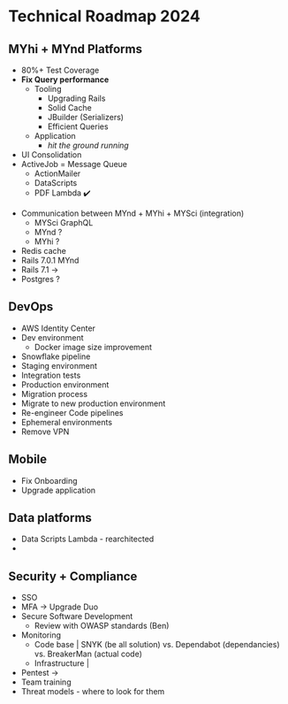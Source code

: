# Technical Roadmap 2024

## MYhi + MYnd Platforms
- 80%+ Test Coverage
- **Fix Query performance**
	- Tooling
		- Upgrading Rails
		- Solid Cache
		- JBuilder (Serializers)
		- Efficient Queries
	- Application
		- *hit the ground running*
- UI Consolidation
- ActiveJob =  Message Queue
	- ActionMailer
	- DataScripts
	- PDF Lambda ✔️
* Communication between MYnd + MYhi + MYSci (integration)
	* MYSci GraphQL 
	* MYnd ?
	* MYhi ? 
* Redis cache 
* Rails 7.0.1 MYnd
* Rails 7.1 -> 
* Postgres ?

## DevOps
- AWS Identity Center
- Dev environment
	- Docker image size improvement
- Snowflake pipeline
- Staging environment
- Integration tests
- Production environment
- Migration process
- Migrate to new production environment
- Re-engineer Code pipelines
- Ephemeral environments
- Remove VPN


## Mobile
- Fix Onboarding
- Upgrade application


## Data platforms
- Data Scripts Lambda - rearchitected
- 

## Security + Compliance
- SSO
- MFA -> Upgrade Duo
- Secure Software Development
	- Review with OWASP standards (Ben)
- Monitoring
	- Code base | SNYK (be all solution) vs. Dependabot (dependancies) vs. BreakerMan (actual code)
	- Infrastructure | 
- Pentest -> 
- Team training
- Threat models - where to look for them





